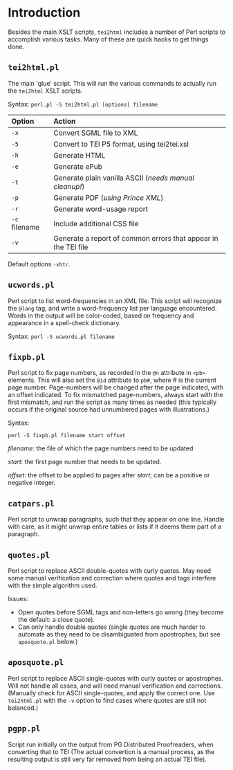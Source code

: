 # Introduction #

Besides the main XSLT scripts, `tei2html` includes a number of Perl scripts to accomplish various tasks. Many of these are quick hacks to get things done.

## `tei2html.pl` ##

The main 'glue' script. This will run the various commands to actually run the `tei2html` XSLT scripts.

Syntax: `perl.pl -S tei2html.pl [options] filename`

| **Option** | **Action** |
|:-----------|:-----------|
| `-x` | Convert SGML file to XML |
| `-5` | Convert to TEI P5 format, using tei2tei.xsl |
| `-h` | Generate HTML |
| `-e` | Generate ePub |
| `-t` | Generate plain vanilla ASCII (_needs manual cleanup!_) |
| `-p` | Generate PDF (_using Prince XML_) |
| `-r` | Generate word-usage report |
| `-c` filename | Include additional CSS file |
| `-v` | Generate a report of common errors that appear in the TEI file |

Default options `-xhtr`.

## `ucwords.pl` ##

Perl script to list word-frequencies in an XML file. This script will recognize the `@lang` tag, and write a word-frequency list per language encountered. Words in the output will be color-coded, based on frequency and appearance in a spell-check dictionary.

Syntax: `perl -S ucwords.pl filename`

## `fixpb.pl` ##

Perl script to fix page numbers, as recorded in the `@n` attribute in `<pb>` elements. This will also set the `@id` attribute to `pb#`, where # is the current page number. Page-numbers will be changed after the page indicated, with an offset indicated. To fix mismatched page-numbers, always start with the first mismatch, and run the script as many times as needed (this typically occurs if the original source had unnumbered pages with illustrations.)

Syntax:

`perl -S fixpb.pl filename start offset`

_filename_: the file of which the page numbers need to be updated

_start_: the first page number that needs to be updated.

_offset_: the offset to be applied to pages after _start_; can be a positive or negative integer.

## `catpars.pl` ##

Perl script to unwrap paragraphs, such that they appear on one line. Handle with care, as it might unwrap entire tables or lists if it deems them part of a paragraph.

## `quotes.pl` ##

Perl script to replace ASCII double-quotes with curly quotes. May need some manual verification and correction where quotes and tags interfere with the simple algorithm used.

Issues:

  * Open quotes before SGML tags and non-letters go wrong (they become the default: a close quote).
  * Can only handle double quotes (single quotes are much harder to automate as they need to be disambiguated from apostrophes, but see `aposquote.pl` below.)

## `aposquote.pl` ##

Perl script to replace ASCII single-quotes with curly quotes or apostrophes. Will not handle all cases, and will need manual verification and corrections. (Manually check for ASCII single-quotes, and apply the correct one. Use `tei2html.pl` with the `-v` option to find cases where quotes are still not balanced.)

## `pgpp.pl` ##

Script run initially on the output from PG Distributed Proofreaders, when converting that to TEI (The actual convertion is a manual process, as the resulting output is still very far removed from being an actual TEI file).
